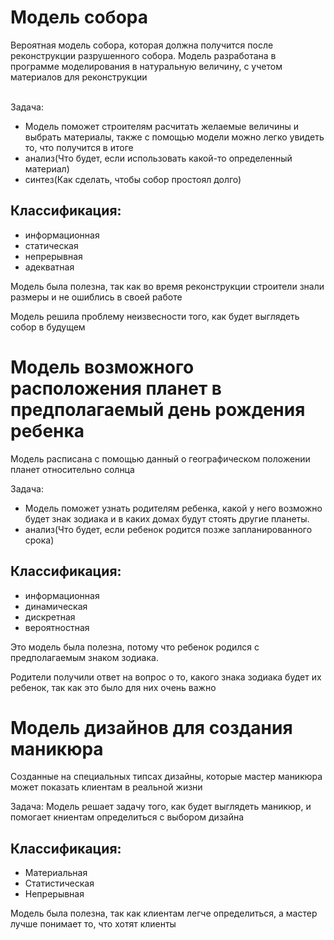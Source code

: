 # Модель собора
   Вероятная модель собора, которая должна получится после реконструкции разрушенного собора. Модель разработана в программе моделирования в натуральную величину, с учетом материалов для реконструкции
   
   <br>Задача: 
   * Модель поможет строителям расчитать желаемые величины и выбрать материалы, также с помощью модели можно легко увидеть то, что получится в итоге
   * анализ(Что будет, если использовать какой-то определенный материал)
   * синтез(Как сделать, чтобы собор простоял долго)
   
## Классификация:
   * информационная
   * статическая
   * непрерывная
   * адекватная

Модель была полезна, так как во время реконструкции строители знали размеры и не ошиблись в своей работе

Модель решила проблему неизвесности того, как будет выглядеть собор в будущем

# Модель возможного расположения планет в предполагаемый день рождения ребенка
Модель расписана с помощью данный о географическом положении планет относительно солнца

Задача:
* Модель поможет узнать родителям ребенка, какой у него возможно будет знак зодиака и в каких домах будут стоять другие планеты.
* анализ(Что будет, если ребенок родится позже запланированного срока)

## Классификация:
* информационная
* динамическая
* дискретная
* вероятностная

Это модель была полезна, потому что ребенок родился с предполагаемым знаком зодиака.

Родители получили ответ на вопрос о то, какого знака зодиака будет их ребенок, так как это было для них очень важно

# Модель дизайнов для создания маникюра 

Созданные на специальных типсах дизайны, которые мастер маникюра может показать клиентам в реальной жизни

Задача: Модель решает задачу того, как будет выглядеть маникюр, и помогает книентам определиться с выбором дизайна

## Классификация:
* Материальная
* Статистическая
* Непрерывная

Модель была полезна, так как клиентам легче определиться, а мастер лучше понимает то, что хотят клиенты







